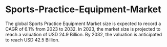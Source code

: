 # Sports-Practice-Equipment-Market
The global Sports Practice Equipment Market size is expected to record a CAGR of 6.1% from 2023 to 2032. In 2023, the market size is projected to reach a valuation of USD 24.9 Billion. By 2032, the valuation is anticipated to reach USD 42.5 Billion.
